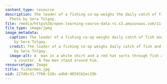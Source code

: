 ```yaml
---
content_type: resource
description: The leader of a fishing co-op weighs the daily catch of fish and shrimp.
  Photo by Sera Tolgay.
file: /media/https%3A/open-learning-course-data-rc.s3.amazonaws.com/11-384-malaysia-sustainable-cities-practicum-spring-2018/227d6c317f60528ca4b648591b2ec19b_fishermen.jpg
file_type: image/jpeg
image_metadata:
  caption: The leader of a fishing co-op weighs daily catch of fish and shrimp. Photo
    by Sera Tolgay.
  credit: The leader of a fishing co-op weighs daily catch of fish and shrimp. Photo
    by Sera Tolgay.
  image-alt: A  man in a white shirt and a red hat sorts through fish and shrimp on
    a counter. A few men stand around him.
resourcetype: Image
title: fishermen.jpg
uid: 227d6c31-7f60-528c-a4b6-48591b2ec19b
---
```

